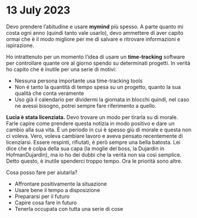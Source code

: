 # 13 July 2023

Devo prendere l’abitudine e usare **mymind** più spesso. 
A parte quanto mi costa ogni anno (quindi tanto vale usarlo), devo ammettere di aver capito ormai che è il modo migliore per me di salvare e ritrovare informazioni e ispirazione.

Ho intrattenuto per un momento l’idea di usare un **time-tracking** software per controllare quante ore al giorno spendo su determinati progetti. In verità ho capito che é inutile per una serie di motivi:
- Nessuna persona importante usa time-tracking tools 
- Non é tanto la quantità di tempo spesa su un progetto, quanto la sua qualità che conta veramente
- Uso già il calendario per dividermi la giornata in blocchi quindi, nel caso ne avessi bisogno, potrei sempre fare riferimento a quello.

**Lucia è stata licenziata.** 
Devo trovare un modo per tirarla su di morale. Farle capire come prendere questa notizia in modo positivo e dare un cambio alla sua vita. 
È un periodo in cui è spesso giù di morale e questa non ci voleva. Vero, voleva cambiare lavoro e aveva pensato recentemente di licenziarsi. Essere respinti, rifiutati, è però sempre una bella batosta. 
Lei dice che è colpa della sua capa (la moglie del boss, la Dujardin in HofmanDujardin), ma io ho dei dubbi che la verità non sia così semplice. 
Detto questo, è inutile spenderci troppo tempo. Ora le priorità sono altre. 

Cosa posso fare per aiutarla?
- Affrontare positivamente la situazione 
- Usare bene il tempo a disposizione 
- Prepararsi per il futuro
- Capire cosa fare in futuro
- Tenerla occupata con tutta una serie di cose 